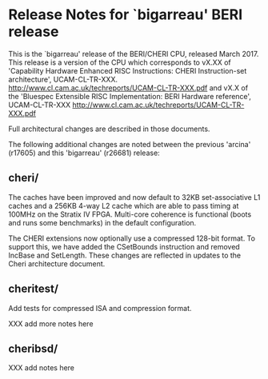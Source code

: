 Release Notes for `bigarreau' BERI release
=======================================

This is the `bigarreau' release of the BERI/CHERI CPU, released March 2017.
This release is a version of the CPU which corresponds to vX.XX of 'Capability 
Hardware Enhanced RISC
Instructions: CHERI Instruction-set architecture', UCAM-CL-TR-XXX.
http://www.cl.cam.ac.uk/techreports/UCAM-CL-TR-XXX.pdf
and vX.X of the 'Bluespec Extensible RISC Implementation: BERI Hardware
reference', UCAM-CL-TR-XXX
http://www.cl.cam.ac.uk/techreports/UCAM-CL-TR-XXX.pdf

Full architectural changes are described in those documents.

The following additional changes are noted between the previous 
'arcina' (r17605) and this 'bigarreau' (r26681)  release:

cheri/
------
The caches have been improved and now default to 32KB set-associative L1 caches
and a 256KB 4-way L2 cache which are able to pass timing at 100MHz on the 
Stratix IV FPGA.  Multi-core coherence is functional (boots and runs some 
benchmarks) in the default configuration.

The CHERI extensions now optionally use a compressed 128-bit format. To support
this, we have added the CSetBounds instruction and removed IncBase and 
SetLength. These changes are reflected in updates to the Cheri architecture 
document.

cheritest/
----------
Add tests for compressed ISA and compression format.

XXX add more notes here

cheribsd/
---------
XXX add notes here


